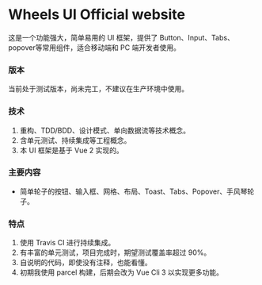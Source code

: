 # Wheels UI Official website

这是一个功能强大，简单易用的 UI 框架，提供了 Button、Input、Tabs、popover等常用组件，适合移动端和 PC 端开发者使用。

### 版本

当前处于测试版本，尚未完工，不建议在生产环境中使用。

### 技术

1. 重构、TDD/BDD、设计模式、单向数据流等技术概念。
2. 含单元测试、持续集成等工程概念。
3. 本 UI 框架是基于 Vue 2 实现的。

### 主要内容

* 简单轮子的按钮、输入框、网格、布局、Toast、Tabs、Popover、手风琴轮子。

### 特点

1. 使用 Travis CI 进行持续集成。
2. 有丰富的单元测试，项目完成时，期望测试覆盖率超过 90%。
3. 自说明的代码，即使没有注释，也能看懂。
4. 初期我使用 parcel 构建，后期会改为 Vue Cli 3 以实现更多功能。